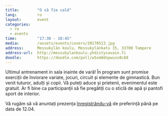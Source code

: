 ```yaml
---
title:        "O să fie cald"
lang:         ro
layout:       event
categories:
  - ro
  - events
time:         "17:30 - 18:45"
media:        /assets/events/covers/20170513.jpg
address:      Messukylän koulu, Messukylänkatu 35, 33700 Tampere
address-url:  http://messukylankoulu.yhdistysavain.fi
doodle:       https://doodle.com/poll/w5xm8dnpwusx8c68
---
```


Ultimul antrenament in sala inainte de vară! În program sunt promise exerciții de înviorare variate, jocuri, circuit și elemente de gimnastică. Bun venit tuturor, adulți și copii. Vă puteți aduce și prietenii, evenimentul este gratuit. Ar fi bine ca participanții să fie pregătiți cu o sticlă de apă și pantofi sport de interior.

Vă rugăm să vă anuntați prezența [înregistrându-vă](https://doodle.com/poll/w5xm8dnpwusx8c68) de preferință până pe data de 12.04.
